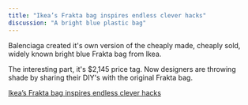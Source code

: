 ```yaml
---
title: "Ikea’s Frakta bag inspires endless clever hacks"
discussion: "A bright blue plastic bag"
---
```


Balenciaga created it's own version of the cheaply made, cheaply sold, widely known bright blue Frakta bag from Ikea. 


The interesting part, it's $2,145 price tag. Now designers are throwing shade by sharing their DIY's with the original Frakta bag.

<a href="https://www.curbed.com/2017/5/10/15604724/ikea-frakta-bag-balenciaga-designer-hacks">Ikea’s Frakta bag inspires endless clever hacks</a>
